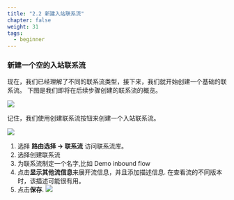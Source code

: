 ```yaml
---
title: "2.2 新建入站联系流"
chapter: false
weight: 31
tags:
  - beginner
---
```


### 新建一个空的入站联系流
现在，我们已经理解了不同的联系流类型，接下来，我们就开始创建一个基础的联系流。
下图是我们即将在后续步骤创建的联系流的概览。

![](/images/1.2.ContactFlow/SampleContactFlow.png)

记住，我们使用创建联系流按钮来创建一个入站联系流。

![](/images/1.2.ContactFlow/BeginCreateContactFlow.png)

1. 选择 **路由选择 -> 联系流** 访问联系流库。
2. 选择创建联系流
3. 为联系流制定一个名字,比如 Demo inbound flow
4. 点击**显示其他流信息**来展开流信息，并且添加描述信息. 在查看流的不同版本时，该描述可能很有用。
6. 点击**保存**.
![](/images/1.2.ContactFlow/CreateContactFlow.png)
